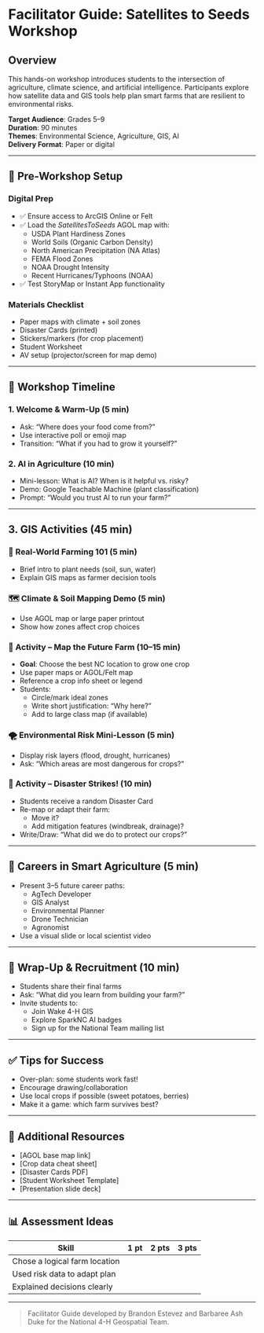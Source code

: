 # Facilitator Guide: Satellites to Seeds Workshop

## Overview
This hands-on workshop introduces students to the intersection of agriculture, climate science, and artificial intelligence. Participants explore how satellite data and GIS tools help plan smart farms that are resilient to environmental risks.

**Target Audience**: Grades 5–9  
**Duration**: 90 minutes  
**Themes**: Environmental Science, Agriculture, GIS, AI  
**Delivery Format**: Paper or digital

---

## 🧰 Pre-Workshop Setup

### Digital Prep
- ✅ Ensure access to ArcGIS Online or Felt
- ✅ Load the *SatellitesToSeeds* AGOL map with:
  - USDA Plant Hardiness Zones
  - World Soils (Organic Carbon Density)
  - North American Precipitation (NA Atlas)
  - FEMA Flood Zones
  - NOAA Drought Intensity
  - Recent Hurricanes/Typhoons (NOAA)
- ✅ Test StoryMap or Instant App functionality

### Materials Checklist
- Paper maps with climate + soil zones
- Disaster Cards (printed)
- Stickers/markers (for crop placement)
- Student Worksheet
- AV setup (projector/screen for map demo)

---

## 📅 Workshop Timeline

### 1. Welcome & Warm-Up (5 min)
- Ask: “Where does your food come from?”
- Use interactive poll or emoji map
- Transition: “What if you had to grow it yourself?”

### 2. AI in Agriculture (10 min)
- Mini-lesson: What is AI? When is it helpful vs. risky?
- Demo: Google Teachable Machine (plant classification)
- Prompt: “Would you trust AI to run your farm?”

---

## 3. GIS Activities (45 min)

### 🧠 Real-World Farming 101 (5 min)
- Brief intro to plant needs (soil, sun, water)
- Explain GIS maps as farmer decision tools

### 🗺️ Climate & Soil Mapping Demo (5 min)
- Use AGOL map or large paper printout
- Show how zones affect crop choices

### 📍 Activity – Map the Future Farm (10–15 min)
- **Goal**: Choose the best NC location to grow one crop
- Use paper maps or AGOL/Felt map
- Reference a crop info sheet or legend
- Students:
  - Circle/mark ideal zones
  - Write short justification: “Why here?”
  - Add to large class map (if available)

### 🌪️ Environmental Risk Mini-Lesson (5 min)
- Display risk layers (flood, drought, hurricanes)
- Ask: “Which areas are most dangerous for crops?”

### 🚨 Activity – Disaster Strikes! (10 min)
- Students receive a random Disaster Card
- Re-map or adapt their farm:
  - Move it?
  - Add mitigation features (windbreak, drainage)?
- Write/Draw: “What did we do to protect our crops?”

---

## 🌱 Careers in Smart Agriculture (5 min)
- Present 3–5 future career paths:
  - AgTech Developer
  - GIS Analyst
  - Environmental Planner
  - Drone Technician
  - Agronomist
- Use a visual slide or local scientist video

---

## 📣 Wrap-Up & Recruitment (10 min)
- Students share their final farms
- Ask: “What did you learn from building your farm?”
- Invite students to:
  - Join Wake 4-H GIS
  - Explore SparkNC AI badges
  - Sign up for the National Team mailing list

---

## ✅ Tips for Success
- Over-plan: some students work fast!
- Encourage drawing/collaboration
- Use local crops if possible (sweet potatoes, berries)
- Make it a game: which farm survives best?

---

## 📎 Additional Resources
- [AGOL base map link]
- [Crop data cheat sheet]
- [Disaster Cards PDF]
- [Student Worksheet Template]
- [Presentation slide deck]

---

## 📊 Assessment Ideas
| Skill                         | 1 pt  | 2 pts | 3 pts |
|------------------------------|-------|-------|-------|
| Chose a logical farm location |       |       |       |
| Used risk data to adapt plan  |       |       |       |
| Explained decisions clearly   |       |       |       |

---

> Facilitator Guide developed by Brandon Estevez and Barbaree Ash Duke for the National 4-H Geospatial Team.
